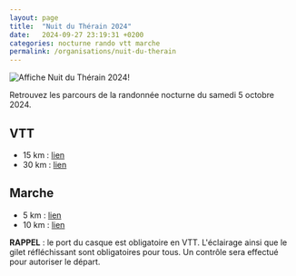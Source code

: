 ```yaml
---
layout: page
title:  "Nuit du Thérain 2024"
date:   2024-09-27 23:19:31 +0200
categories: nocturne rando vtt marche
permalink: /organisations/nuit-du-therain
---
```


![Affiche Nuit du Thérain 2024!](/assets/img/Nuit_du_Therain_2024.png)

Retrouvez les parcours de la randonnée nocturne du samedi 5 octobre 2024.

## VTT

- 15 km : [lien](https://drive.google.com/uc?export=download&id=1qxHj3ehgHD0Tgb_OjWUvJwix2o0Ck2C3)
- 30 km : [lien](https://drive.google.com/uc?export=download&id=1xF0D7lzCIvMRUjXbPsv4jg63FM--XJYZ)

## Marche

- 5 km : [lien](https://drive.google.com/uc?export=download&id=1Xkbov9HXSpRQobSGuKcOO4kgPy_27gh3)
- 10 km : [lien](https://drive.google.com/uc?export=download&id=1mi0xICxURa3-_ab3HzfVe1VVFbjsVUwd)

**RAPPEL** : le port du casque est obligatoire en VTT. L'éclairage ainsi que le gilet réfléchissant sont obligatoires pour tous. Un contrôle sera effectué pour autoriser le départ.